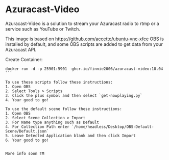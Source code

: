 # Azuracast-Video
Azuracast-Video is a solution to stream your Azuracast radio to rtmp or a service such as YouTube or Twitch.

This image is based on https://github.com/accetto/ubuntu-vnc-xfce OBS is installed by default, and some OBS scripts are added to get data from your Azuracast API. 

Create Container: 

````docker
docker run -d -p 25901:5901  ghcr.io/finnie2006/azuracast-video:18.04
```

To use these scripts follow these instructions:
1. Open OBS
2. Select Tools > Scripts
3. Click the plus symbol and then select `get-nowplaying.py`
4. Your good to go!

To use the default scene follow these instructions:
1. Open OBS
2. Select Scene Collection > Import
3. For Name type anything such as Default
4. For Collection Path enter `/home/headless/Desktop/OBS-Default-Scene/Default.json`
5. Leave Detected Application blank and then click Import
6. Your good to go!


More info soon TM
